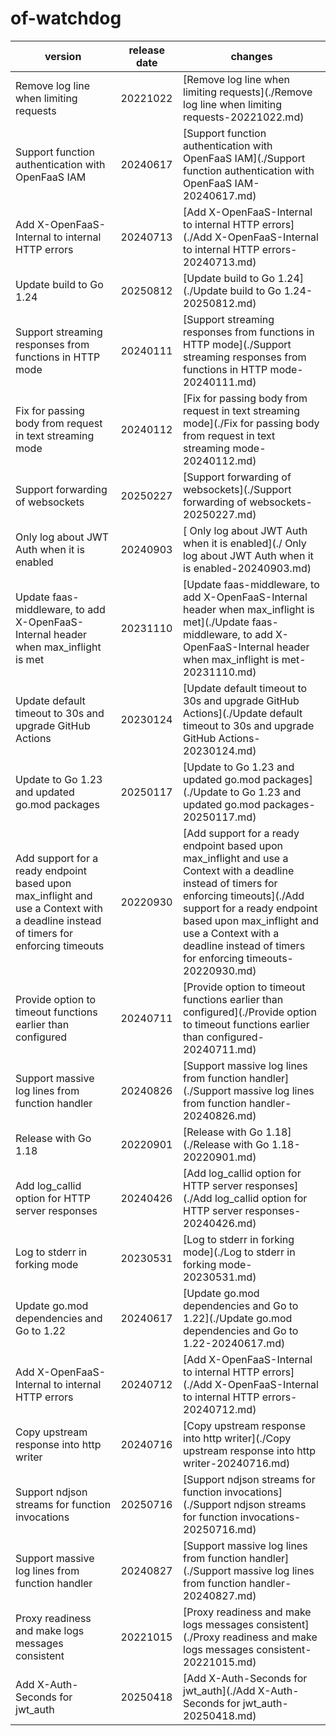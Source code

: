 # of-watchdog	


|version|release date|changes|
|---|---|---|
|Remove log line when limiting requests|20221022|[Remove log line when limiting requests](./Remove log line when limiting requests-20221022.md)|
|Support function authentication with OpenFaaS IAM|20240617|[Support function authentication with OpenFaaS IAM](./Support function authentication with OpenFaaS IAM-20240617.md)|
|Add X-OpenFaaS-Internal to internal HTTP errors|20240713|[Add X-OpenFaaS-Internal to internal HTTP errors](./Add X-OpenFaaS-Internal to internal HTTP errors-20240713.md)|
|Update build to Go 1.24|20250812|[Update build to Go 1.24](./Update build to Go 1.24-20250812.md)|
|Support streaming responses from functions in HTTP mode|20240111|[Support streaming responses from functions in HTTP mode](./Support streaming responses from functions in HTTP mode-20240111.md)|
|Fix for passing body from request in text streaming mode|20240112|[Fix for passing body from request in text streaming mode](./Fix for passing body from request in text streaming mode-20240112.md)|
|Support forwarding of websockets|20250227|[Support forwarding of websockets](./Support forwarding of websockets-20250227.md)|
| Only log about JWT Auth when it is enabled|20240903|[ Only log about JWT Auth when it is enabled](./ Only log about JWT Auth when it is enabled-20240903.md)|
|Update faas-middleware, to add X-OpenFaaS-Internal header when max_inflight is met|20231110|[Update faas-middleware, to add X-OpenFaaS-Internal header when max_inflight is met](./Update faas-middleware, to add X-OpenFaaS-Internal header when max_inflight is met-20231110.md)|
|Update default timeout to 30s and upgrade GitHub Actions|20230124|[Update default timeout to 30s and upgrade GitHub Actions](./Update default timeout to 30s and upgrade GitHub Actions-20230124.md)|
|Update to Go 1.23 and updated go.mod packages|20250117|[Update to Go 1.23 and updated go.mod packages](./Update to Go 1.23 and updated go.mod packages-20250117.md)|
|Add support for a ready endpoint based upon max_inflight and use a Context with a deadline instead of timers for enforcing timeouts|20220930|[Add support for a ready endpoint based upon max_inflight and use a Context with a deadline instead of timers for enforcing timeouts](./Add support for a ready endpoint based upon max_inflight and use a Context with a deadline instead of timers for enforcing timeouts-20220930.md)|
|Provide option to timeout functions earlier than configured|20240711|[Provide option to timeout functions earlier than configured](./Provide option to timeout functions earlier than configured-20240711.md)|
|Support massive log lines from function handler|20240826|[Support massive log lines from function handler](./Support massive log lines from function handler-20240826.md)|
|Release with Go 1.18|20220901|[Release with Go 1.18](./Release with Go 1.18-20220901.md)|
|Add log_callid option for HTTP server responses|20240426|[Add log_callid option for HTTP server responses](./Add log_callid option for HTTP server responses-20240426.md)|
|Log to stderr in forking mode|20230531|[Log to stderr in forking mode](./Log to stderr in forking mode-20230531.md)|
|Update go.mod dependencies and Go to 1.22|20240617|[Update go.mod dependencies and Go to 1.22](./Update go.mod dependencies and Go to 1.22-20240617.md)|
|Add X-OpenFaaS-Internal to internal HTTP errors|20240712|[Add X-OpenFaaS-Internal to internal HTTP errors](./Add X-OpenFaaS-Internal to internal HTTP errors-20240712.md)|
|Copy upstream response into http writer|20240716|[Copy upstream response into http writer](./Copy upstream response into http writer-20240716.md)|
|Support ndjson streams for function invocations|20250716|[Support ndjson streams for function invocations](./Support ndjson streams for function invocations-20250716.md)|
|Support massive log lines from function handler|20240827|[Support massive log lines from function handler](./Support massive log lines from function handler-20240827.md)|
|Proxy readiness and make logs messages consistent|20221015|[Proxy readiness and make logs messages consistent](./Proxy readiness and make logs messages consistent-20221015.md)|
|Add X-Auth-Seconds for jwt_auth|20250418|[Add X-Auth-Seconds for jwt_auth](./Add X-Auth-Seconds for jwt_auth-20250418.md)|
